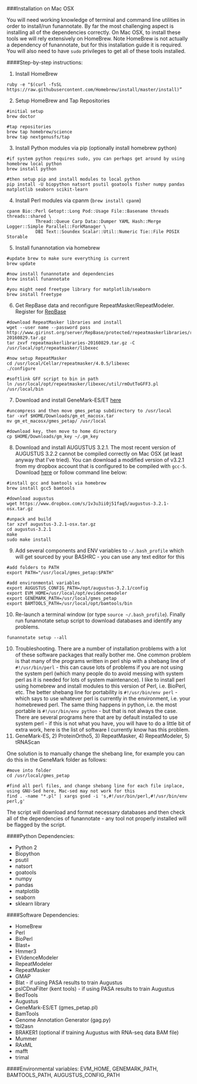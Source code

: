 ###Installation on Mac OSX

You will need working knowledge of terminal and command line utilities in order to install/run funannotate.  By far the most challenging aspect is installing all of the dependencies correctly.  On Mac OSX, to install these tools we will rely extensively on HomeBrew.  Note HomeBrew is not actually a dependency of funannotate, but for this installation guide it is required.  You will also need to have `sudo` privileges to get all of these tools installed.

####Step-by-step instructions:

1) Install HomeBrew
```
ruby -e "$(curl -fsSL https://raw.githubusercontent.com/Homebrew/install/master/install)”
```

2) Setup HomeBrew and Tap Repositories
```
#initial setup
brew doctor

#tap repositories
brew tap homebrew/science
brew tap nextgenusfs/tap
```

3) Install Python modules via pip (optionally install homebrew python)
```
#if system python requires sudo, you can perhaps get around by using homebrew local python
brew install python

#then setup pip and install modules to local python
pip install -U biopython natsort psutil goatools fisher numpy pandas matplotlib seaborn scikit-learn
```

4) Install Perl modules via cpanm (`brew install cpanm`)
```
cpanm Bio::Perl Getopt::Long Pod::Usage File::Basename threads threads::shared \
           Thread::Queue Carp Data::Dumper YAML Hash::Merge Logger::Simple Parallel::ForkManager \
           DBI Text::Soundex Scalar::Util::Numeric Tie::File POSIX Storable 
```
5) Install funannotation via homebrew
```
#update brew to make sure everything is current
brew update

#now install funannotate and dependencies
brew install funannotate

#you might need freetype library for matplotlib/seaborn
brew install freetype
```

6) Get RepBase data and reconfigure RepeatMasker/RepeatModeler. Register for [RepBase](http://www.girinst.org/repbase/)
```
#download RepeatMasker libraries and install
wget --user name --password pass http://www.girinst.org/server/RepBase/protected/repeatmaskerlibraries/repeatmaskerlibraries-20160829.tar.gz
tar zxvf repeatmaskerlibraries-20160829.tar.gz -C /usr/local/opt/repeatmasker/libexec

#now setup RepeatMasker
cd /usr/local/Cellar/repeatmasker/4.0.5/libexec
./configure

#softlink GFF script to bin in path
ln /usr/local/opt/repeatmasker/libexec/util/rmOutToGFF3.pl /usr/local/bin
```

7) Download and install GeneMark-ES/ET [here](http://exon.gatech.edu/GeneMark/license_download.cgi)
```
#uncompress and then move gmes_petap subdirectory to /usr/local
tar -xvf $HOME/Downloads/gm_et_macosx.tar
mv gm_et_macosx/gmes_petap/ /usr/local

#download key, then move to home directory
cp $HOME/Downloads/gm_key ~/.gm_key
```

8) Download and install AUGUSTUS 3.2.1.  The most recent version of AUGUSTUS 3.2.2 cannot be compiled correctly on Mac OSX (at least anyway that I've tried).  You can download a modified version of v3.2.1 from my dropbox account that is configured to be compiled with `gcc-5`.
Download [here](https://www.dropbox.com/s/1v3u3ii0j51faq5/augustus-3.2.1-osx.tar.gz) or follow command line below:
```
#install gcc and bamtools via homebrew
brew install gcc5 bamtools

#download augustus
wget https://www.dropbox.com/s/1v3u3ii0j51faq5/augustus-3.2.1-osx.tar.gz

#unpack and build
tar xzvf augustus-3.2.1-osx.tar.gz
cd augustus-3.2.1
make
sudo make install
```

9) Add several components and ENV variables to `~/.bash_profile` which will get sourced by your BASHRC - you can use any text editor for this
```
#add folders to PATH
export PATH="/usr/local/gmes_petap:$PATH"

#add environmental variables
export AUGUSTUS_CONFIG_PATH=/opt/augustus-3.2.1/config
export EVM_HOME=/usr/local/opt/evidencemodeler
export GENEMARK_PATH=/usr/local/gmes_petap
export BAMTOOLS_PATH=/usr/local/opt/bamtools/bin
```

10) Re-launch a terminal window (or type `source ~/.bash_profile`). Finally run funannotate setup script to download databases and identify any problems.
```
funannotate setup --all
```

10) Troubleshooting.  There are a number of installation problems with a lot of these software packages that really bother me.  One common problem is that many of the programs written in perl ship with a shebang line of `#!/usr/bin/perl` - this can cause lots of problems if you are not using the system perl (which many people do to avoid messing with system perl as it is needed for lots of system maintenance).  I like to install perl using homebrew and install modules to this version of Perl, i.e. BioPerl, etc.  The better shebang line for portability is `#!/usr/bin/env perl` - which says to use whatever perl is currently in the environment, i.e. your homebrewed perl.  The same thing happens in python, i.e. the most portable is `#!/usr/bin/env python` - but that is not always the case.  There are several programs here that are by default installed to use system perl - if this is not what you have, you will have to do a little bit of extra work, here is the list of software I currently know has this problem.
1) GeneMark-ES, 2) ProteinOrtho5, 3) RepeatMasker, 4) RepeatModeler, 5) tRNAScan

One solution is to manually change the shebang line, for example you can do this in the GeneMark folder as follows:
```
#move into folder
cd /usr/local/gmes_petap

#find all perl files, and change shebang line for each file inplace, using GNU-Sed here, Mac-sed may not work for this
find . -name "*.pl" | xargs gsed -i 's,#!/usr/bin/perl,#!/usr/bin/env perl,g'
```

The script will download and format necessary databases and then check all of the dependencies of funannotate - any tool not properly installed will be flagged by the script.

####Python Dependencies:
* Python 2
* Biopython
* psutil
* natsort
* goatools
* numpy
* pandas
* matplotlib
* seaborn
* sklearn library

####Software Dependencies:
* HomeBrew
* Perl
* BioPerl
* Blast+
* Hmmer3
* EVidenceModeler
* RepeatModeler
* RepeatMasker
* GMAP
* Blat - if using PASA results to train Augustus
* pslCDnaFilter (kent tools) - if using PASA results to train Augustus
* BedTools
* Augustus
* GeneMark-ES/ET (gmes_petap.pl)
* BamTools
* Genome Annotation Generator (gag.py)
* tbl2asn
* BRAKER1 (optional if training Augustus with RNA-seq data BAM file)
* Mummer
* RAxML
* mafft
* trimal

####Environmental variables:
EVM_HOME, GENEMARK_PATH, BAMTOOLS_PATH, AUGUSTUS_CONFIG_PATH
